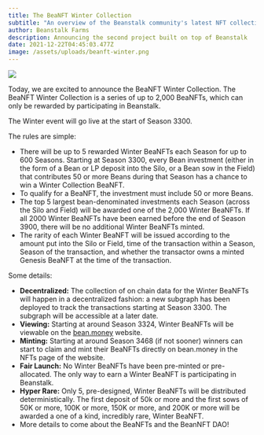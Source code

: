 ```yaml
---
title: The BeaNFT Winter Collection
subtitle: "An overview of the Beanstalk community's latest NFT collection."
author: Beanstalk Farms
description: Announcing the second project built on top of Beanstalk
date: 2021-12-22T04:45:03.477Z
image: /assets/uploads/beanft-winter.png
---
```


![](https://cdn-images-1.medium.com/max/800/1*1gvk_rLq-U8AhSNAxpAnJQ.png)

Today, we are excited to announce the BeaNFT Winter Collection. The BeaNFT Winter Collection is a series of up to 2,000 BeaNFTs, which can only be rewarded by participating in Beanstalk.

The Winter event will go live at the start of Season 3300.

The rules are simple:

*   There will be up to 5 rewarded Winter BeaNFTs each Season for up to 600 Seasons. Starting at Season 3300, every Bean investment (either in the form of a Bean or LP deposit into the Silo, or a Bean sow in the Field) that contributes 50 or more Beans during that Season has a chance to win a Winter Collection BeaNFT.
*   To qualify for a BeaNFT, the investment must include 50 or more Beans.
*   The top 5 largest bean-denominated investments each Season (across the Silo and Field) will be awarded one of the 2,000 Winter BeaNFTs. If all 2000 Winter BeaNFTs have been earned before the end of Season 3900, there will be no additional Winter BeaNFTs minted.
*   The rarity of each Winter BeaNFT will be issued according to the amount put into the Silo or Field, time of the transaction within a Season, Season of the transaction, and whether the transactor owns a minted Genesis BeaNFT at the time of the transaction.

Some details:

*   **Decentralized:** The collection of on chain data for the Winter BeaNFTs will happen in a decentralized fashion: a new subgraph has been deployed to track the transactions starting at Season 3300. The subgraph will be accessible at a later date.
*   **Viewing:** Starting at around Season 3324, Winter BeaNFTs will be viewable on the [bean.money](http://bean.money) website.
*   **Minting:** Starting at around Season 3468 (if not sooner) winners can start to claim and mint their BeaNFTs directly on bean.money in the NFTs page of the website.
*   **Fair Launch:** No Winter BeaNFTs have been pre-minted or pre-allocated. The only way to earn a Winter BeaNFT is participating in Beanstalk.
*   **Hyper Rare:** Only 5, pre-designed, Winter BeaNFTs will be distributed deterministically. The first deposit of 50k or more and the first sows of 50K or more, 100K or more, 150K or more, and 200K or more will be awarded a one of a kind, incredibly rare, Winter BeaNFT.
*   More details to come about the BeaNFTs and the BeanNFT DAO!